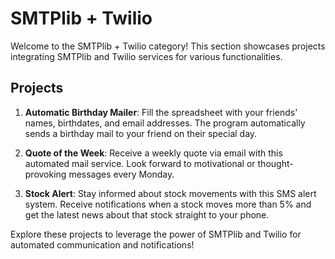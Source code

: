 # SMTPlib + Twilio

Welcome to the SMTPlib + Twilio category! This section showcases projects integrating SMTPlib and Twilio services for various functionalities.

## Projects

1. **Automatic Birthday Mailer**: Fill the spreadsheet with your friends' names, birthdates, and email addresses. The program automatically sends a birthday mail to your friend on their special day.

2. **Quote of the Week**: Receive a weekly quote via email with this automated mail service. Look forward to motivational or thought-provoking messages every Monday.

3. **Stock Alert**: Stay informed about stock movements with this SMS alert system. Receive notifications when a stock moves more than 5% and get the latest news about that stock straight to your phone.

Explore these projects to leverage the power of SMTPlib and Twilio for automated communication and notifications!
